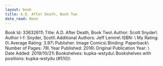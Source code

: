 ```yaml
---
layout: book
title: A.D. After Death, Book Two
date_read: None
---
```


Book Id: 33632611\ 
Title: A.D. After Death, Book Two\ 
Author: Scott Snyder\ 
Author l-f: Snyder, Scott\ 
Additional Authors: Jeff Lemire\ 
ISBN: \ 
My Rating: 0\ 
Average Rating: 3.97\ 
Publisher: Image Comics\ 
Binding: Paperback\ 
Number of Pages: 78\ 
Year Published: 2016\ 
Original Publication Year: \ 
Date Added: 2019/10/21\ 
Bookshelves: kupka-wstydu\ 
Bookshelves with positions: kupka-wstydu (#510)\ 


